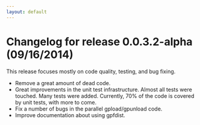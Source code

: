```yaml
---
layout: default
---
```


# Changelog for release 0.0.3.2-alpha (09/16/2014)

This release focuses mostly on code quality, testing, and bug fixing.

- Remove a great amount of dead code.
- Great improvements in the unit test infrastructure. Almost all tests were
        touched. Many tests were added. Currently, 70% of the code is covered by
        unit tests, with more to come.
- Fix a number of bugs in the parallel gpload/gpunload code.
- Improve documentation about using gpfdist.

